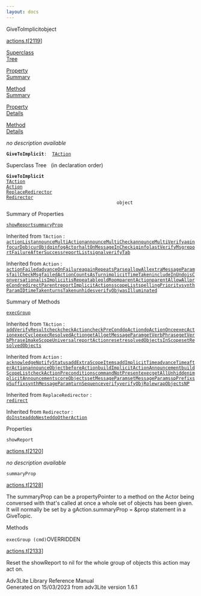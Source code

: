 ```yaml
---
layout: docs
---
```

<span class="title">GiveToImplicit</span><span class="type">object</span>

[actions.t](../file/actions.t.html)\[[2119](../source/actions.t.html#2119)\]

[Superclass  
Tree](#_SuperClassTree_)

[Property  
Summary](#_PropSummary_)

[Method  
Summary](#_MethodSummary_)

[Property  
Details](#_Properties_)

[Method  
Details](#_Methods_)



*no description available*

**`GiveToImplicit`**` :   `[`TAction`](../object/TAction.html)



<span id="_SuperClassTree_"></span>



<span class="hdln">Superclass Tree</span>   (in declaration order)



**`GiveToImplicit`**  
[`TAction`](../object/TAction.html)  
[`Action`](../object/Action.html)  
[`ReplaceRedirector`](../object/ReplaceRedirector.html)  
[`Redirector`](../object/Redirector.html)  
`                                         object`  
<span id="_PropSummary_"></span>



<span class="hdln">Summary of Properties</span>  



[`showReport`](#showReport)[`summaryProp`](#summaryProp)

Inherited from `TAction` :  
[`actionList`](../object/TAction.html#actionList)[`announceMultiAction`](../object/TAction.html#announceMultiAction)[`announceMultiCheck`](../object/TAction.html#announceMultiCheck)[`announceMultiVerify`](../object/TAction.html#announceMultiVerify)[`aqinfo`](../object/TAction.html#aqinfo)[`curDobj`](../object/TAction.html#curDobj)[`curObj`](../object/TAction.html#curObj)[`dqinfo`](../object/TAction.html#dqinfo)[`gActor`](../object/TAction.html#gActor)[`haltOnMessageInCheck`](../object/TAction.html#haltOnMessageInCheck)[`iqinfo`](../object/TAction.html#iqinfo)[`lastVerifyMsg`](../object/TAction.html#lastVerifyMsg)[`reportFailureAfterSuccess`](../object/TAction.html#reportFailureAfterSuccess)[`reportList`](../object/TAction.html#reportList)[`signal`](../object/TAction.html#signal)[`verifyTab`](../object/TAction.html#verifyTab)

Inherited from `Action` :  
[`actionFailed`](../object/Action.html#actionFailed)[`advanceOnFailure`](../object/Action.html#advanceOnFailure)[`againRepeatsParse`](../object/Action.html#againRepeatsParse)[`allowAll`](../object/Action.html#allowAll)[`extraMessageParams`](../object/Action.html#extraMessageParams)[`failCheckMsg`](../object/Action.html#failCheckMsg)[`failedActionCountsAsTurn`](../object/Action.html#failedActionCountsAsTurn)[`implicitTimeTaken`](../object/Action.html#implicitTimeTaken)[`includeInUndo`](../object/Action.html#includeInUndo)[`isConversational`](../object/Action.html#isConversational)[`isImplicit`](../object/Action.html#isImplicit)[`isRepeatable`](../object/Action.html#isRepeatable)[`oldRoom`](../object/Action.html#oldRoom)[`parentAction`](../object/Action.html#parentAction)[`parentAllowAll`](../object/Action.html#parentAllowAll)[`preCond`](../object/Action.html#preCond)[`redirectParent`](../object/Action.html#redirectParent)[`reportImplicitActions`](../object/Action.html#reportImplicitActions)[`scopeList`](../object/Action.html#scopeList)[`spellingPriority`](../object/Action.html#spellingPriority)[`synthParamID`](../object/Action.html#synthParamID)[`timeTaken`](../object/Action.html#timeTaken)[`turnsTaken`](../object/Action.html#turnsTaken)[`unhides`](../object/Action.html#unhides)[`verifyObj`](../object/Action.html#verifyObj)[`wasIlluminated`](../object/Action.html#wasIlluminated)





<span id="_MethodSummary_"></span>



<span class="hdln">Summary of Methods</span>  



[`execGroup`](#execGroup)

Inherited from `TAction` :  
[`addVerifyResult`](../object/TAction.html#addVerifyResult)[`check`](../object/TAction.html#check)[`checkAction`](../object/TAction.html#checkAction)[`checkPreCond`](../object/TAction.html#checkPreCond)[`doAction`](../object/TAction.html#doAction)[`doActionOnce`](../object/TAction.html#doActionOnce)[`execAction`](../object/TAction.html#execAction)[`execCycle`](../object/TAction.html#execCycle)[`execResolvedAction`](../object/TAction.html#execResolvedAction)[`getAll`](../object/TAction.html#getAll)[`getMessageParam`](../object/TAction.html#getMessageParam)[`getVerbPhrase`](../object/TAction.html#getVerbPhrase)[`getVerbPhrase1`](../object/TAction.html#getVerbPhrase1)[`makeScopeUniversal`](../object/TAction.html#makeScopeUniversal)[`reportAction`](../object/TAction.html#reportAction)[`reset`](../object/TAction.html#reset)[`resolvedObjectsInScope`](../object/TAction.html#resolvedObjectsInScope)[`setResolvedObjects`](../object/TAction.html#setResolvedObjects)

Inherited from `Action` :  
[`acknowledgeNotifyStatus`](../object/Action.html#acknowledgeNotifyStatus)[`addExtraScopeItems`](../object/Action.html#addExtraScopeItems)[`addImplicitTime`](../object/Action.html#addImplicitTime)[`advanceTime`](../object/Action.html#advanceTime)[`afterAction`](../object/Action.html#afterAction)[`announceObject`](../object/Action.html#announceObject)[`beforeAction`](../object/Action.html#beforeAction)[`buildImplicitActionAnnouncement`](../object/Action.html#buildImplicitActionAnnouncement)[`buildScopeList`](../object/Action.html#buildScopeList)[`checkActionPreconditions`](../object/Action.html#checkActionPreconditions)[`commandNotPresent`](../object/Action.html#commandNotPresent)[`exec`](../object/Action.html#exec)[`getAllUnhidden`](../object/Action.html#getAllUnhidden)[`implicitAnnouncement`](../object/Action.html#implicitAnnouncement)[`scoreObjects`](../object/Action.html#scoreObjects)[`setMessageParam`](../object/Action.html#setMessageParam)[`setMessageParams`](../object/Action.html#setMessageParams)[`spPrefix`](../object/Action.html#spPrefix)[`spSuffix`](../object/Action.html#spSuffix)[`synthMessageParam`](../object/Action.html#synthMessageParam)[`turnSequence`](../object/Action.html#turnSequence)[`verify`](../object/Action.html#verify)[`verifyObjRole`](../object/Action.html#verifyObjRole)[`wrapObjectsNP`](../object/Action.html#wrapObjectsNP)

Inherited from `ReplaceRedirector` :  
[`redirect`](../object/ReplaceRedirector.html#redirect)

Inherited from `Redirector` :  
[`doInstead`](../object/Redirector.html#doInstead)[`doNested`](../object/Redirector.html#doNested)[`doOtherAction`](../object/Redirector.html#doOtherAction)

<span id="_Properties_"></span>



<span class="hdln">Properties</span>  



<span id="showReport"></span>

`showReport`

[actions.t](../file/actions.t.html)\[[2120](../source/actions.t.html#2120)\]



*no description available*



<span id="summaryProp"></span>

`summaryProp`

[actions.t](../file/actions.t.html)\[[2128](../source/actions.t.html#2128)\]



The summaryProp can be a propertyPointer to a method on the Actor being
conversed with that's called at once a whole set of objects has been
given. It will normally be set by a gAction.summaryProp = &prop
statement in a GiveTopic.



<span id="_Methods_"></span>



<span class="hdln">Methods</span>  



<span id="execGroup"></span>

`execGroup (cmd)`<span class="rem">OVERRIDDEN</span>

[actions.t](../file/actions.t.html)\[[2133](../source/actions.t.html#2133)\]



Reset the showReport to nil for the whole group of objects this action
may act on.





Adv3Lite Library Reference Manual  
Generated on 15/03/2023 from adv3Lite version 1.6.1


